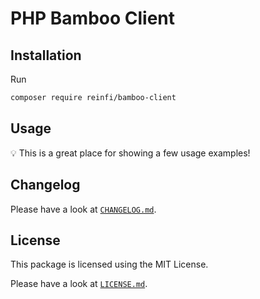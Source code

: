 # PHP Bamboo Client

## Installation

Run

```sh
composer require reinfi/bamboo-client
```

## Usage

:bulb: This is a great place for showing a few usage examples!

## Changelog

Please have a look at [`CHANGELOG.md`](CHANGELOG.md).

## License

This package is licensed using the MIT License.

Please have a look at [`LICENSE.md`](LICENSE.md).

